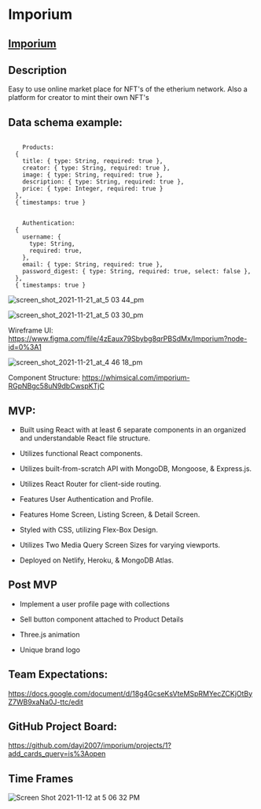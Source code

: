 # Imporium 


## [Imporium](https://imporium.netlify.app "Imporium")

## Description

Easy to use online market place for NFT's of the etherium network. Also a platform for creator to mint their own NFT's


## Data schema example:
```

    Products:
  {
    title: { type: String, required: true },
    creator: { type: String, required: true },
    image: { type: String, required: true },
    description: { type: String, required: true },
    price: { type: Integer, required: true }
  },
  { timestamps: true }
    

    Authentication:
  {
    username: {
      type: String,
      required: true,
    },
    email: { type: String, required: true },
    password_digest: { type: String, required: true, select: false },
  },
  { timestamps: true }
```
![screen_shot_2021-11-21_at_5 03 44_pm](https://user-images.githubusercontent.com/9592819/142796462-e6a6836f-71a4-4106-a74f-aec5d55fe735.png)

![screen_shot_2021-11-21_at_5 03 30_pm](https://user-images.githubusercontent.com/9592819/142796464-0edd0d34-2d25-4cfb-84e5-b3ef40454bb7.png)

Wireframe UI: https://www.figma.com/file/4zEaux79Sbybg8qrPBSdMx/Imporium?node-id=0%3A1

![screen_shot_2021-11-21_at_4 46 18_pm](https://user-images.githubusercontent.com/9592819/142796346-299c4d72-20c6-4204-88eb-88ba88d251e9.png)


Component Structure: https://whimsical.com/imporium-RGpNBgc58uN9dbCwspKTjC
## MVP:

- Built using React with at least 6 separate components in an organized and understandable React file structure. 

- Utilizes functional React components.

- Utilizes built-from-scratch API with MongoDB, Mongoose, & Express.js.

- Utilizes React Router for client-side routing.

- Features User Authentication and Profile. 

- Features Home Screen, Listing Screen, & Detail Screen.

- Styled with CSS, utilizing Flex-Box Design.

- Utilizes Two Media Query Screen Sizes for varying viewports.

- Deployed on Netlify, Heroku, & MongoDB Atlas.

## Post MVP

- Implement a user profile page with collections

- Sell button component attached to Product Details

- Three.js animation

- Unique brand logo

## Team Expectations: 

https://docs.google.com/document/d/18g4GcseKsVteMSpRMYecZCKjOtByZ7WB9xaNa0J-ttc/edit

## GitHub Project Board: 

https://github.com/dayi2007/imporium/projects/1?add_cards_query=is%3Aopen

## Time Frames

![Screen Shot 2021-11-12 at 5 06 32 PM](https://user-images.githubusercontent.com/91752553/141540647-d8a7ba3a-7975-4900-9fdb-9eaec852f75b.png)


